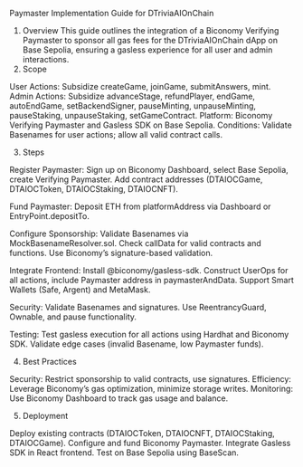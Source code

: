 Paymaster Implementation Guide for DTriviaAIOnChain
1. Overview
This guide outlines the integration of a Biconomy Verifying Paymaster to sponsor all gas fees for the DTriviaAIOnChain dApp on Base Sepolia, ensuring a gasless experience for all user and admin interactions.
2. Scope

User Actions: Subsidize createGame, joinGame, submitAnswers, mint.
Admin Actions: Subsidize advanceStage, refundPlayer, endGame, autoEndGame, setBackendSigner, pauseMinting, unpauseMinting, pauseStaking, unpauseStaking, setGameContract.
Platform: Biconomy Verifying Paymaster and Gasless SDK on Base Sepolia.
Conditions: Validate Basenames for user actions; allow all valid contract calls.

3. Steps

Register Paymaster:
Sign up on Biconomy Dashboard, select Base Sepolia, create Verifying Paymaster.
Add contract addresses (DTAIOCGame, DTAIOCToken, DTAIOCStaking, DTAIOCNFT).


Fund Paymaster:
Deposit ETH from platformAddress via Dashboard or EntryPoint.depositTo.


Configure Sponsorship:
Validate Basenames via MockBasenameResolver.sol.
Check callData for valid contracts and functions.
Use Biconomy’s signature-based validation.


Integrate Frontend:
Install @biconomy/gasless-sdk.
Construct UserOps for all actions, include Paymaster address in paymasterAndData.
Support Smart Wallets (Safe, Argent) and MetaMask.


Security:
Validate Basenames and signatures.
Use ReentrancyGuard, Ownable, and pause functionality.


Testing:
Test gasless execution for all actions using Hardhat and Biconomy SDK.
Validate edge cases (invalid Basename, low Paymaster funds).



4. Best Practices

Security: Restrict sponsorship to valid contracts, use signatures.
Efficiency: Leverage Biconomy’s gas optimization, minimize storage writes.
Monitoring: Use Biconomy Dashboard to track gas usage and balance.

5. Deployment

Deploy existing contracts (DTAIOCToken, DTAIOCNFT, DTAIOCStaking, DTAIOCGame).
Configure and fund Biconomy Paymaster.
Integrate Gasless SDK in React frontend.
Test on Base Sepolia using BaseScan.

